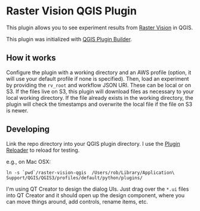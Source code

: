 # Raster Vision QGIS Plugin

This plugin allows you to see experiment results from [Raster Vision](https://github.com/azavea/raster-vision) in QGIS.

This plugin was initialized with [QGIS Plugin Builder](http://g-sherman.github.io/Qgis-Plugin-Builder/).

## How it works

Configure the plugin with a working directory and an AWS profile (option, it will use your default profile if none is specified). Then, load an experiment by providing the `rv_root` and workflow JSON URI. These can be local or on S3. If the files live on S3, this plugin will download files as necessary to your local working directory. If the file already exists in the working directory, the plugin will check the timestamps and overwrite the local file if the file on S3 is newer.

## Developing

Link the repo directory into your QGIS plugin directory. I use the [Plugin Reloader](https://github.com/borysiasty/plugin_reloader) to reload for testing.

e.g., on Mac OSX:
```
ln -s `pwd`/raster-vision-qgis  /Users/rob/Library/Application\ Support/QGIS/QGIS3/profiles/default/python/plugins/
```

I'm using QT Creator to design the dialog UIs. Just drag over the `*.ui` files into QT Creator and it should open up the design component, where you can move things around, add controls, rename items, etc.
